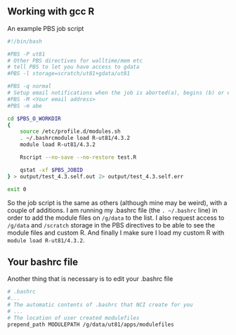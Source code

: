 ## Working with gcc R

An example PBS job script

```bash
#!/bin/bash

#PBS -P ut81
# Other PBS directives for walltime/mem etc
# tell PBS to let you have access to gdata
#PBS -l storage=scratch/ut81+gdata/ut81

#PBS -q normal
# Setup email notifications when the job is aborted(a), begins (b) or ends (e)
#PBS -M <Your email address>
#PBS -m abe

cd $PBS_O_WORKDIR
{
    source /etc/profile.d/modules.sh
    . ~/.bashrcmodule load R-ut81/4.3.2
    module load R-ut81/4.3.2

    Rscript --no-save --no-restore test.R

    qstat -xf $PBS_JOBID
} > output/test_4.3.self.out 2> output/test_4.3.self.err

exit 0

```
So the job script is the same as others (although mine may be weird), with a couple of additions. I am running my .bashrc file (the `. ~/.bashrc` line) in order to add the module files on `/g/data` to the list. I also request access to `/g/data` and `/scratch` storage in the PBS directives to be able to see the module files and custom R. And finally I make sure I load my custom R with `module load R-ut81/4.3.2`.

## Your bashrc file

Another thing that is necessary is to edit your .bashrc file

```bash
# .bashrc                                                         
#...
# The automatic contents of .bashrc that NCI create for you
# ...
# The location of user created modulefiles
prepend_path MODULEPATH /g/data/ut81/apps/modulefiles
```
